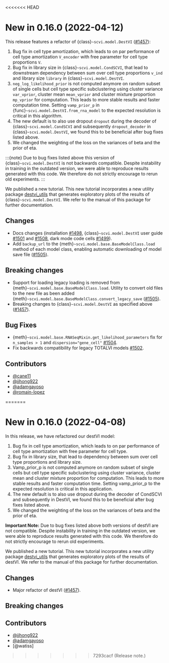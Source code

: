 <<<<<<< HEAD
# New in 0.16.0 (2022-04-12)

This release features a refactor of {class}`~scvi.model.DestVI` ([#1457]):

1. Bug fix in cell type amortization, which leads to on par performance of cell type amortization `V_encoder` with free parameter for cell type proportions `V`.
2. Bug fix in library size in {class}`~scvi.model.CondSCVI`, that lead to downstream dependency between sum over cell type proportions `v_ind` and library size
`library` in {class}`~scvi.model.DestVI`.
3. `neg_log_likelihood_prior` is not computed anymore on random subset of single cells but cell type specific subclustering using cluster variance `var_vprior`,
cluster mean `mean_vprior` and cluster mixture proportion `mp_vprior` for computation. This leads to more stable results and faster computation time.
Setting `vamp_prior_p` in {func}`~scvi.model.DestVI.from_rna_model` to the expected resolution is critical in this algorithm.
4. The new default is to also use dropout `dropout` during the decoder of {class}`~scvi.model.CondSCVI` and subsequently `dropout_decoder` in {class}`~scvi.model.DestVI`,
we found this to be beneficial after bug fixes listed above.
5. We changed the weighting of the loss on the variances of beta and the prior of eta.

:::{note}
Due to bug fixes listed above this version of {class}`~scvi.model.DestVI` is not backwards compatible. Despite instability in training in the
outdated version, we were able to reproduce results generated with this code. We therefore do not strictly encourage to rerun old experiments.
:::

We published a new tutorial. This new tutorial incorporates a new utility package [destvi_utils](https://github.com/YosefLab/destvi_utils) that generates exploratory plots of the results of {class}`~scvi.model.DestVI`. We refer to the manual of this package for further documentation.

## Changes

- Docs changes (installation [#1498], {class}`~scvi.model.DestVI` user guide [#1501] and [#1508], dark mode code cells [#1499]).
- Add `backup_url` to the {meth}`~scvi.model.base.BaseModelClass.load` method of each model class, enabling automatic downloading of model save file ([#1505]).

## Breaking changes
- Support for loading legacy loading is removed from {meth}`~scvi.model.base.BaseModelClass.load`. Utility to convert old files to the new file as been added {meth}`~scvi.model.base.BaseModelClass.convert_legacy_save` ([#1505]).
- Breaking changes to {class}`~scvi.model.DestVI` as specified above ([#1457]).

## Bug Fixes
- {meth}`~scvi.model.base.RNASeqMixin.get_likelihood_parameters` fix for `n_samples > 1` and `dispersion="gene_cell"` [#1504].
- Fix backwards compatibility for legacy TOTALVI models [#1502].

## Contributors

- [@cane11]
- [@jjhong922]
- [@adamgayoso]
- [@romain-lopez]

[#1498]: https://github.com/YosefLab/scvi-tools/pull/1498
[#1499]: https://github.com/YosefLab/scvi-tools/pull/1499
[#1501]: https://github.com/YosefLab/scvi-tools/pull/1501
[#1508]: https://github.com/YosefLab/scvi-tools/pull/1508
[#1457]: https://github.com/YosefLab/scvi-tools/pull/1457
[#1502]: https://github.com/YosefLab/scvi-tools/pull/1502
[#1504]: https://github.com/YosefLab/scvi-tools/pull/1504
[#1505]: https://github.com/YosefLab/scvi-tools/pull/1505

[@cane11]: https://github.com/cane11
[@adamgayoso]: https://github.com/adamgayoso
[@romain-lopez]: https://github.com/romain-lopez
[@jjhong922]: https://github.com/jjhong922
=======
# New in 0.16.0 (2022-04-08)

In this release, we have refactored our destVI model:

1. Bug fix in cell type amortization, which leads to on par performance of cell type amortization with free parameter for cell type.
2. Bug fix in library size, that lead to dependency between sum over cell type proportions and library size.
3. Vamp_prior_p is not computed anymore on random subset of single cells but cell type specific subclustering using cluster variance,
cluster mean and cluster mixture proportion for computation. This leads to more stable results and faster computation time.
Setting vamp_prior_p to the expected resolution is critical in this application.
4. The new default is to also use dropout during the decoder of CondSCVI and subsequently in DestVI, we found this to be beneficial after
bug fixes listed above.
5. We changed the weighting of the loss on the variances of beta and the prior of eta.

**Important Note:** Due to bug fixes listed above both versions of destVI are not compatible. Despite instability in training in the
outdated version, we were able to reproduce results generated with this code. We therefore do not strictly encourage to rerun old
experiments.

We published a new tutorial. This new tutorial incorporates a new utility package [destvi_utils](https://github.com/YosefLab/destvi_utils) that generates exploratory plots of the results of destVI. We refer to the manual of this package for further documentation.

## Changes

- Major refactor of destVI ([#1457]).

## Breaking changes

## Contributors

- [@jjhong922]
- [@adamgayoso]
- [@watiss]

[#1457]: https://github.com/YosefLab/scvi-tools/pull/1457
[@adamgayoso]: https://github.com/adamgayoso
[@cane11]: https://github.com/cane11
[@romain-lopez]: https://github.com/romain-lopez
>>>>>>> 7293cacf (Release note.)
